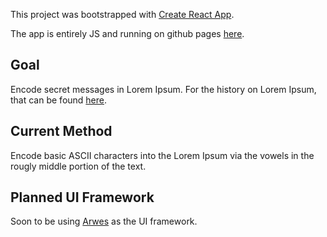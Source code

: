 This project was bootstrapped with [Create React App](https://github.com/facebook/create-react-app).

The app is entirely JS and running on github pages [here](https://staujd02.github.io/secret-lorem).

## Goal

Encode secret messages in Lorem Ipsum. For the history on Lorem Ipsum, that can be found [here](https://lipsum.com).

## Current Method

Encode basic ASCII characters into the Lorem Ipsum via the vowels in the rougly middle portion of the text.

## Planned UI Framework

Soon to be using [Arwes](https://arwes.dev) as the UI framework.